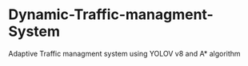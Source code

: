 # Dynamic-Traffic-managment-System
Adaptive Traffic managment system using YOLOV v8 and A* algorithm
